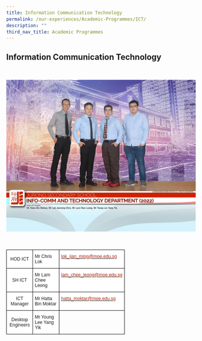 ```yaml
---
title: Information Communication Technology
permalink: /our-experiences/Academic-Programmes/ICT/
description: ""
third_nav_title: Academic Programmes
---
```

## Information Communication Technology
<br>

![](/images/JS_Info-Comm%20and%20Technology%20Department.jpg)

<br>

<style type="text/css">
.tg  {border-collapse:collapse;border-spacing:0;}
.tg td{border-color:black;border-style:solid;border-width:1px;font-family:Arial, sans-serif;font-size:12px;
  overflow:hidden;padding:10px 5px;word-break:normal;}
.tg th{border-color:black;border-style:solid;border-width:1px;font-family:Arial, sans-serif;font-size:12px;
  font-weight:normal;overflow:hidden;padding:10px 5px;word-break:normal;}
.tg .tg-f4yw{background-color:#FFF;text-align:center;vertical-align:middle}
.tg .tg-zr06{background-color:#FFF;text-align:left;vertical-align:middle}
.tg .tg-lm8h{background-color:#FFF;color:#B21D00;text-align:left;vertical-align:top}
.tg .tg-0lax{text-align:left;vertical-align:top}
</style>
<table class="tg" style="undefined;table-layout: fixed; width: 700px">
<colgroup>
<col style="width: 70px">
<col style="width: 70px">
<col style="width: 70px">
</colgroup>
<thead>
  <tr>
    <th class="tg-f4yw">HOD ICT</th>
    <th class="tg-zr06">Mr Chris Lok</th>
    <th class="tg-lm8h"><a href="mailto:lok_jian_ming@moe.edu.sg"><span style="text-decoration:none;color:#B21D00">lok_jian_ming@moe.edu.sg</span></a></th>
  </tr>
</thead>
<tbody>
  <tr>
    <td class="tg-f4yw">SH ICT</td>
    <td class="tg-zr06">Mr Lam Chee Leong</td>
    <td class="tg-lm8h"><a href="mailto:lam_chee_leong@moe.edu.sg"><span style="text-decoration:none;color:#B21D00">lam_chee_leong@moe.edu.sg</span></a></td>
  </tr>
  <tr>
    <td class="tg-f4yw">ICT Manager</td>
    <td class="tg-zr06">Mr Hatta Bin Moktar</td>
    <td class="tg-lm8h"><a href="mailto:hatta_moktar@moe.edu.sg"><span style="text-decoration:none;color:#B21D00">hatta_moktar@moe.edu.sg</span></a></td>
  </tr>
  <tr>
    <td class="tg-f4yw">Desktop Engineers</td>
    <td class="tg-zr06">Mr Young Lee Yang Yik</td>
    <td class="tg-0lax"></td>
  </tr>
</tbody>
</table>